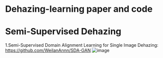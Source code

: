 # Dehazing-learning paper and code

# Semi-Supervised Dehazing
1.Semi-Supervised Domain Alignment Learning for Single Image Dehazing: 
https://github.com/WeilanAnnn/SDA-GAN 
![image](https://user-images.githubusercontent.com/112471583/231406107-47220076-3d31-45d2-b651-abfc713ccf55.png)
